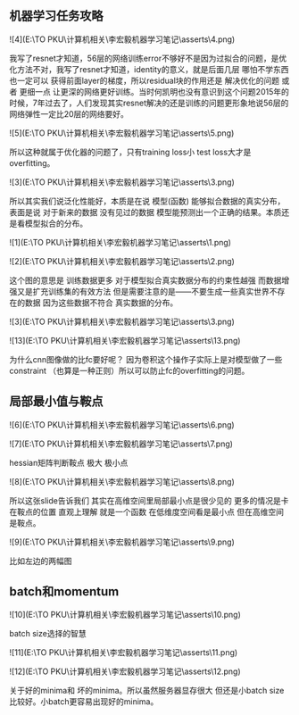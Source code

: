 ## 机器学习任务攻略

![4](E:\TO PKU\计算机相关\李宏毅机器学习笔记\asserts\4.png)

我写了resnet才知道，56层的网络训练error不够好不是因为过拟合的问题，是优化方法不对，我写了resnet才知道，identity的意义，就是后面几层 哪怕不学东西也一定可以 获得前面layer的梯度，所以residual块的作用还是 解决优化的问题 或者 更细一点 让更深的网络更好训练。当时何凯明也没有意识到这个问题2015年的时候，7年过去了，人们发现其实resnet解决的还是训练的问题更形象地说56层的网络弹性一定比20层的网络要好。

![5](E:\TO PKU\计算机相关\李宏毅机器学习笔记\asserts\5.png)

所以这种就属于优化器的问题了，只有training loss小 test loss大才是overfitting。

![3](E:\TO PKU\计算机相关\李宏毅机器学习笔记\asserts\3.png)

所以其实我们说泛化性能好，本质是在说 模型(函数) 能够拟合数据的真实分布，表面是说 对于新来的数据 没有见过的数据 模型能预测出一个正确的结果。本质还是看模型拟合的分布。

![1](E:\TO PKU\计算机相关\李宏毅机器学习笔记\asserts\1.png)

![2](E:\TO PKU\计算机相关\李宏毅机器学习笔记\asserts\2.png)

这个图的意思是 训练数据更多 对于模型拟合真实数据分布的约束性越强 而数据增强又是扩充训练集的有效方法 但是需要注意的是——不要生成一些真实世界不存在的数据 因为这些数据不符合 真实数据的分布。

![3](E:\TO PKU\计算机相关\李宏毅机器学习笔记\asserts\3.png)



![13](E:\TO PKU\计算机相关\李宏毅机器学习笔记\asserts\13.png)

为什么cnn图像做的比fc要好呢？ 因为卷积这个操作子实际上是对模型做了一些constraint （也算是一种正则）所以可以防止fc的overfitting的问题。

## 局部最小值与鞍点

![6](E:\TO PKU\计算机相关\李宏毅机器学习笔记\asserts\6.png)

![7](E:\TO PKU\计算机相关\李宏毅机器学习笔记\asserts\7.png)

hessian矩阵判断鞍点 极大 极小点

![8](E:\TO PKU\计算机相关\李宏毅机器学习笔记\asserts\8.png)

所以这张slide告诉我们 其实在高维空间里局部最小点是很少见的 更多的情况是卡在鞍点的位置 直观上理解 就是一个函数 在低维度空间看是最小点 但在高维空间是鞍点。

![9](E:\TO PKU\计算机相关\李宏毅机器学习笔记\asserts\9.png)

比如左边的两幅图

## batch和momentum

![10](E:\TO PKU\计算机相关\李宏毅机器学习笔记\asserts\10.png)

batch size选择的智慧

![11](E:\TO PKU\计算机相关\李宏毅机器学习笔记\asserts\11.png)

![12](E:\TO PKU\计算机相关\李宏毅机器学习笔记\asserts\12.png)

关于好的minima和 坏的minima。所以虽然服务器显存很大 但还是小batch size比较好。小batch更容易出现好的minima。